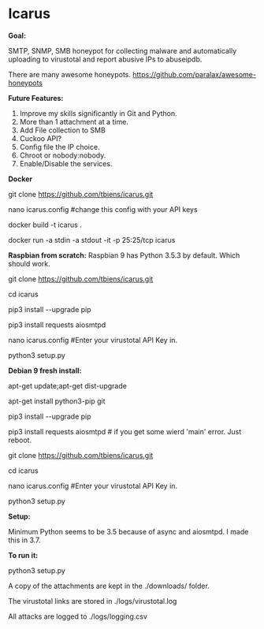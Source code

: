 # Icarus
**Goal:**

SMTP, SNMP, SMB honeypot for collecting malware and automatically uploading to virustotal and report abusive IPs to abuseipdb. 

There are many awesome honeypots. https://github.com/paralax/awesome-honeypots

**Future Features:**

1. Improve my skills significantly in Git and Python.
2. More than 1 attachment at a time.
3. Add File collection to SMB
4. Cuckoo API?
5. Config file the IP choice.
6. Chroot or nobody:nobody. 
7. Enable/Disable the services.

**Docker**

git clone https://github.com/tbiens/icarus.git

nano icarus.config #change this config with your API keys

docker build -t icarus .

docker run -a stdin -a stdout -it -p 25:25/tcp icarus  
 

**Raspbian from scratch:**
Raspbian 9 has Python 3.5.3 by default. Which should work.

git clone https://github.com/tbiens/icarus.git

cd icarus

pip3 install --upgrade pip

pip3 install requests aiosmtpd

nano icarus.config  #Enter your virustotal API Key in.

python3 setup.py

**Debian 9 fresh install:**

apt-get update;apt-get dist-upgrade

apt-get install python3-pip git

pip3 install --upgrade pip

pip3 install requests aiosmtpd # if you get some wierd 'main' error. Just reboot.

git clone https://github.com/tbiens/icarus.git

cd icarus

nano icarus.config  #Enter your virustotal API Key in.

python3 setup.py


**Setup:**

Minimum Python seems to be 3.5 because of async and aiosmtpd. I made this in 3.7. 

**To run it:**

python3 setup.py

A copy of the attachments are kept in the ./downloads/ folder.

The virustotal links are stored in ./logs/virustotal.log

All attacks are logged to ./logs/logging.csv